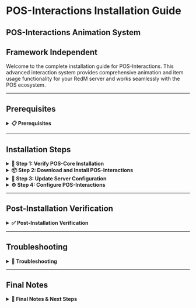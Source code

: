 # POS-Interactions Installation Guide

## POS-Interactions Animation System

## Framework Independent

Welcome to the complete installation guide for POS-Interactions. This advanced interaction system provides comprehensive animation and item usage functionality for your RedM server and works seamlessly with the POS ecosystem.

***

## Prerequisites
<details>

<summary><strong>📋 Prerequisites</strong></summary>

Before beginning the installation process, ensure you have:

* **POS-Core** properly installed and running (required)
* **Server access** with file modification permissions
* **Keymaster** access for script downloads
* **Recent server backup** (highly recommended)

{% hint style="danger" %}
**Critical Requirement**: POS-Core must be installed before POS-Interactions. POS-Interactions depends on POS-Core for core functionality.
{% endhint %}

</details>

***

## Installation Steps

<details>

<summary><strong>🚀 Step 1: Verify POS-Core Installation</strong></summary>

Before installing POS-Interactions, ensure POS-Core is properly installed:

1. Navigate to your `resources/[POS]/` folder
2. Verify that `POS-Core` folder exists
3. Check that POS-Core is running without errors in your server console

```
resources/
└── [POS]/
   └── POS-Core/        ← This must exist
```

{% hint style="warning" %}
**Important**: If POS-Core is not installed, please install it first before proceeding with POS-Interactions.
{% endhint %}

</details>

<details>

<summary><strong>📦 Step 2: Download and Install POS-Interactions</strong></summary>

Download and install the POS-Interactions script:

1. Access your **Keymaster** account
2. Download the **POS-Interactions** script
3. Extract the downloaded files
4. Place the `POS-Interactions` folder inside your `[POS]` directory

```
[POS]/
├── POS-Core/
└── POS-Interactions/   ← Add this folder
```

</details>

<details>

<summary><strong>🔧 Step 3: Update Server Configuration</strong></summary>

Configure your server.cfg with the proper load order:

1. Open your `server.cfg` file
2. **Add** `ensure POS-Interactions` after POS-Core:

```cfg
# POS Scripts
ensure POS-Core
ensure POS-Interactions  ← Add this line here
```

{% hint style="warning" %}
**Load Order is Critical:** Make sure POS-Interactions loads after POS-Core but can load before or after other POS scripts.
{% endhint %}

</details>

<details>

<summary><strong>⚙️ Step 4: Configure POS-Interactions</strong></summary>

Configure POS-Interactions to your liking:

1. Navigate to `resources/[POS]/POS-Interactions/shared/config.lua`
2. **Review** and **modify** the configuration settings as needed
3. **Configure** the following key settings:
   * **Controls**: Set keybinds for smoking controls
   * **Items**: Configure usable items and their actions
   * **ActionTypes**: Define item interaction behaviors
   * **Animation Positions**: Set smoking and interaction animations
   * **Language**: Set your preferred language
4. **Save** your changes

```lua
Config.Controls = {
    StopSmoke = 0x760A9C6F,
    Smoke = 0xB2F377E8,
    ChangePosition = 0x26E9DC00,
}

Config.Items = {
    ['ciuperca_halucinogena'] = {
        removeItem = false,
        returnOnRemove = true,
        returnItems = false,
        requireAdditionalItems = false,
        actionType = 'mushrooms',
        args = {
            animation = 'mushroom'
        },
    },
    ['tigara'] = {
        removeItem = false,
        returnOnRemove = true,
        returnItems = false,
        requireAdditionalItems = false,
        actionType = 'cigarette',
        args = {},
    },
    ['pipa'] = {
        removeItem = false,
        returnOnRemove = true,
        returnItems = false,
        requireAdditionalItems = false,
        actionType = 'pipe',
        args = {},
    },
}

Config.ActionTypes = {
    ['mushrooms'] = function(source, data)
        MushroomEvent(source, data.animation)
    end,
    ['cigarette'] = function(source)
        SmokeCigarette(source)
    end,
    ['pipe'] = function(source)
        SmokePipe(source)
    end,
}
```

{% hint style="info" %}
**Configuration**: Review all available options in the config.lua file and adjust them to match your server's needs. This includes item interactions, animations, controls, and language settings.
{% endhint %}

</details>

***

## Post-Installation Verification
<details>

<summary><strong>✅ Post-Installation Verification</strong></summary>

#### Testing Your Installation

1. **Start your server** and monitor the console for errors
2. **Join with a test character** and verify:
   * No console errors related to POS-Interactions
   * Item interactions work correctly
   * Smoking animations function properly
   * Controls respond as expected
   * Animations and props display correctly

#### Common Success Indicators

* ✅ No console errors related to POS-Interactions
* ✅ POS-Core integration messages appear in console
* ✅ Item usage triggers correct animations
* ✅ Smoking controls work properly
* ✅ Props and animations display correctly
* ✅ Item removal and return systems function
* ✅ Server starts without POS-Interactions related errors

</details>

***

## Troubleshooting

<details>

<summary><strong>🔧 Troubleshooting</strong></summary>

#### Common Issues

**Console Errors About Load Order**

* Verify POS-Interactions is loaded after POS-Core
* Check that POS-Core is running without errors

**POS-Core Integration Issues**

* Ensure POS-Core is properly installed and running
* Check that POS-Core loads before POS-Interactions
* Verify POS-Core configuration is correct

**Item Interactions Not Working**

* Check config.lua for proper item configuration
* Verify item names match your server's item database
* Test with different item types
* Ensure actionType functions are properly defined

**Animation Issues**

* Check animation dictionaries are loading correctly
* Verify animation names and parameters
* Test with different animation positions
* Ensure props are spawning correctly

**Controls Not Responding**

* Check control configuration in config.lua
* Verify control hashes are correct
* Test with different control mappings
* Ensure controls are not conflicting with other scripts

**Smoking System Problems**

* Check smoking position configurations
* Verify smoking animations are properly set
* Test with different smoking items
* Ensure smoking controls work correctly

#### Getting Support

If you encounter issues not covered here:

1. **Check Console**: Look for specific error messages
2. **Verify Steps**: Ensure each installation step was completed
3. **Check POS-Core**: Ensure POS-Core is working properly
4. **Test Configuration**: Verify all config settings are correct
5. **Contact Support**: Reach out with console logs and specific error descriptions

</details>

***

## Final Notes 

<details>

<summary><strong>📝 Final Notes & Next Steps</strong></summary>

{% hint style="success" %}
**Installation Complete!**\
Your POS-Interactions animation system is now installed and ready for use.
{% endhint %}

#### Important Reminders

* POS-Interactions depends on POS-Core - ensure it's always running
* Keep your server backup safe for recovery purposes
* Monitor server performance after installation
* Regular backups are essential for server stability

#### Next Steps

* Configure item interactions to match your server's items
* Test animation systems with different items
* Set up appropriate controls for your server
* Configure smoking and interaction animations
* Train your staff on the new interaction system
* Review documentation for advanced configuration options

Your RedM server now has a powerful interaction system that integrates seamlessly with the POS ecosystem!

</details>